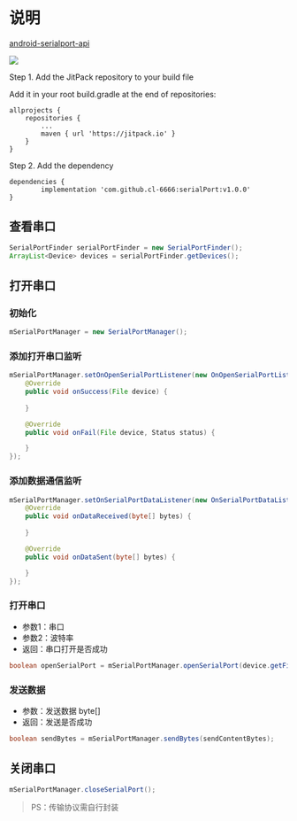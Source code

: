 # 说明

[android-serialport-api](https://code.google.com/archive/p/android-serialport-api/)

[![](https://jitpack.io/v/kongqw/AndroidSerialPort.svg)](https://jitpack.io/#kongqw/AndroidSerialPort)

Step 1. Add the JitPack repository to your build file

Add it in your root build.gradle at the end of repositories:

``` Gradle
allprojects {
    repositories {
        ...
        maven { url 'https://jitpack.io' }
    }
}
```

Step 2. Add the dependency

``` Gradle
dependencies {
        implementation 'com.github.cl-6666:serialPort:v1.0.0'
}
```

## 查看串口

``` Java
SerialPortFinder serialPortFinder = new SerialPortFinder();
ArrayList<Device> devices = serialPortFinder.getDevices();
```

## 打开串口

### 初始化

``` Java
mSerialPortManager = new SerialPortManager();
```

### 添加打开串口监听

``` Java
mSerialPortManager.setOnOpenSerialPortListener(new OnOpenSerialPortListener() {
    @Override
    public void onSuccess(File device) {
        
    }

    @Override
    public void onFail(File device, Status status) {

    }
});
```

### 添加数据通信监听

``` Java
mSerialPortManager.setOnSerialPortDataListener(new OnSerialPortDataListener() {
    @Override
    public void onDataReceived(byte[] bytes) {
        
    }

    @Override
    public void onDataSent(byte[] bytes) {

    }
});
```

### 打开串口

- 参数1：串口
- 参数2：波特率
- 返回：串口打开是否成功

``` Java
boolean openSerialPort = mSerialPortManager.openSerialPort(device.getFile(), 115200);
```

### 发送数据

- 参数：发送数据 byte[]
- 返回：发送是否成功

``` Java
boolean sendBytes = mSerialPortManager.sendBytes(sendContentBytes);
```

## 关闭串口

``` Java
mSerialPortManager.closeSerialPort();
```

> PS：传输协议需自行封装
